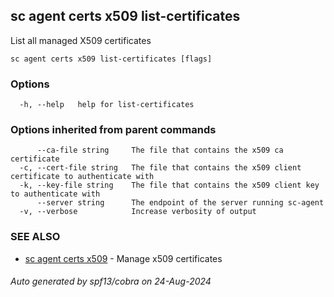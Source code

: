 ## sc agent certs x509 list-certificates

List all managed X509 certificates

```
sc agent certs x509 list-certificates [flags]
```

### Options

```
  -h, --help   help for list-certificates
```

### Options inherited from parent commands

```
      --ca-file string     The file that contains the x509 ca certificate
  -c, --cert-file string   The file that contains the x509 client certificate to authenticate with
  -k, --key-file string    The file that contains the x509 client key to authenticate with
      --server string      The endpoint of the server running sc-agent
  -v, --verbose            Increase verbosity of output
```

### SEE ALSO

* [sc agent certs x509](sc_agent_certs_x509.md)	 - Manage x509 certificates

###### Auto generated by spf13/cobra on 24-Aug-2024
